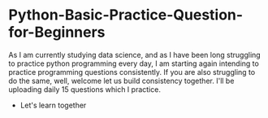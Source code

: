 # Python-Basic-Practice-Question-for-Beginners

As I am currently studying data science, and as I have been long struggling to practice python programming every day, I am starting again intending to practice programming questions consistently.
If you are also struggling to do the same, well, welcome let us build consistency together. I'll be uploading daily 15 questions which I practice.

- Let's learn together
